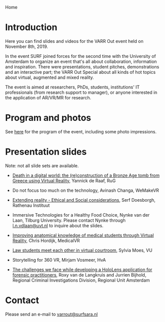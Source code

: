 Home

# Introduction

Here you can find slides and videos for the VARR Out event held on November 8th, 2019.

In the event SURF joined forces for the second time with the University of Amsterdam 
to organize an event that's all about collaboration, information and inspiration. 
There were presentations, student pitches, demonstrations and an interactive part; the VARR Out Special about all kinds of hot topics about virtual, augmented and mixed reality.

The event is aimed at researchers, PhDs, students, institutions' IT professionals (from research support to manager),
or anyone interested in the application of AR/VR/MR for research.

# Program and photos

See [here](program) for the program of the event, including some photo impressions.

# Presentation slides

Note: not all slide sets are available.

* [Death in a digital world: the (re)construction of a Bronze Age tomb from Greece using Virtual Reality](https://www.surf.nl/files/2019-11/1-ronde-1-deraaff_varr_surf_digitaldeath_2019_compressed.pdf), Yannick de Raaf, RuG

* Do not focus too much on the technology, Avinash Changa, WeMakeVR

* [Extending reality - Ethical and Social considerations](https://www.surf.nl/files/2019-11/3-ronde-2-varr-serf-doesborgh-rathenau_compressed.pdf), Serf Doesborgh, Rathenau Instituut

* Immersive Technologies for a Healthy Food Choice, Nynke van der Laan, Tilburg University. Please contact Nynke through [l.n.vdlaan@uvt.nl](mailto:l.n.vdlaan@uvt.nl) to inquire about the slides.

* [Improving anatomical knowledge of medical students through Virtual Reality](https://www.surf.nl/files/2019-11/2-ronde-1-chris-hordijk-varr-out-presentatie-medicalvr_compressed.pdf), Chris Hordijk, MedicalVR

* [Law students meet each other in virtual courtroom](https://www.surf.nl/files/2019-11/1-ronde-2-sylvia-moes_ppt-varr-out-pleitvrij_compressed.pdf), Sylvia Moes, VU

* Storytelling for 360 VR, Mirjam Vosmeer, HvA

* [The challenges we face while developing a HoloLens application for forensic practitioners](https://www.surf.nl/files/2019-11/3-ronde-1-roxy_varr_final_v1.0_compressed.pdf), Roxy van de Langkruis and Jurrien Bijhold, Regional Criminal Investigations Division, Regional Unit Amsterdam

# Contact

Please send an e-mail to [varrout@surfsara.nl](mailto:varrout@surfsara.nl)
